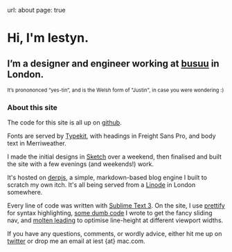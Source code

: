 url: about
page: true

# Hi, I'm Iestyn.

## I’m a designer and engineer working at [busuu](http://busuu.com) in London.

<small>It’s pronononced “yes-tin”, and is the Welsh form of "Justin", in case you were wondering :)</small>

### About this site
The code for this site is all up on [github](https://github.com/iest/iestynwilliams.net).

Fonts are served by [Typekit](http://typekit.com/), with headings in Freight Sans Pro, and body text in Merriweather.

I made the initial designs in [Sketch](http://bohemiancoding.com/sketch/) over a weekend, then finalised and built the site with a few evenings (and weekends!) work.

It's hosted on [derpjs](https://github.com/iest/derp), a simple, markdown-based blog engine I built to scratch my own itch. It's all being served from a [Linode](https://www.linode.com) in London somewhere.

Every line of code was written with [Sublime Text 3](http://www.sublimetext.com/3). On the site, I use [prettify](https://code.google.com/p/google-code-prettify/) for syntax highlighting,  [some dumb code](http://codepen.io/iest/pen/mKpzA) I wrote to get the fancy sliding nav, and [molten leading](https://github.com/viljamis/Molten-Leading/) to optimise line-height at different viewport widths.

If you have any questions, comments, or wordly advice, either hit me up on [twitter](http://twitter.com/_iest) or drop me an email at iest {at} mac.com.

<!-- # About this site

When I was learning about all this web stuff, it was really hard to find out what were the best tools and techniques. Most websites don't say about how they were built and how they run, and that stuff can be gold dust to people trying to figure out all this stuff.

This post is made up of every useful detail I can think of about this site. It's all stuff that I would have found really useful in 2011...

## Development
I wrote every line of code using [Sublime Text 3](http://www.sublimetext.com/). I've tried almost every code editor on the Mac and it's my favourite by far. I use Safari for browsing but Chrome for debugging as I know my way 'round it a bit better.

### Back-end
This site is powered by [poet](http://jsantell.github.io/poet/), a blog generator that runs on [express](http://expressjs.com/), a super-awesome node framework.

### Front-end
Using node means I can use the awesome [jade templating engine](http://jade-lang.com/), which makes writing HTML super quick. It's indentation-based (so it's impossible not miss a closing tag), and has all kinds of awesome functionality: template inheritance, mixins, functions, iteration...

Styles are written in [stylus](http://learnboost.github.io/stylus/), then compiled into CSS. Stylus is very similar to jade in that it's indentation based and super powerful; it also doesn't require you to use brackets and colons and stuff. I have a set of [stylus utilities](https://github.com/iest/stylus-start-utils/blob/master/util.styl) that I use on all my projects to help me get up and running faster.

[Grunt](http://gruntjs.com/) is an indispensable tool which I use *all* the time. If you don't know about grunt, it's a simple javascript-powered task runner. On this site I use it to [compile stylus](https://github.com/gruntjs/grunt-contrib-stylus) to CSS and to [watch for updated files](https://github.com/gruntjs/grunt-contrib-watch) to live-reload the browser. However it can also be used for all kinds of stuff: from concatenating files together and minifying them, to optimising images and running bash scripts. It should be part of every front-ender's toolbox.

All the icons on the site are either svg (my logo) or part of an icon font that I generated on [Fontello](http://fontello.com/). I'm using the beautiful FF Tisa Pro for my body font, served by [Typekit](https://typekit.com/).

This page weighs in at around 137KB with an empty cache, 82KB of that being the external webfonts (so that's ~55KB of HTML, CSS, and JS). I could cut the CSS down a bit (as there's a few useless classes), but I'm happy with it overall.

## Hosting
The domain is registered at [Hover.com](https://www.hover.com), the nicest domain registrars I've found.

I'm hosting the site on a [Linode](http://linode.com) box. It was a pretty steep learning curve to figure out how to properly set up a web server, but it's totally worth it. I recently rebuilt the box and I'm now using [nginx](http://nginx.com) as a reverse proxy; it's fairly straight-forward to setup, and is super fast.

## Open source
[This whole site is up on github](https://github.com/iest/iestynwilliams.net), so please check it out if you want to see how this site is put together.

Questions? Comments? Criticism? Give me a shout [on twitter](https://twitter.com/_iest). -->